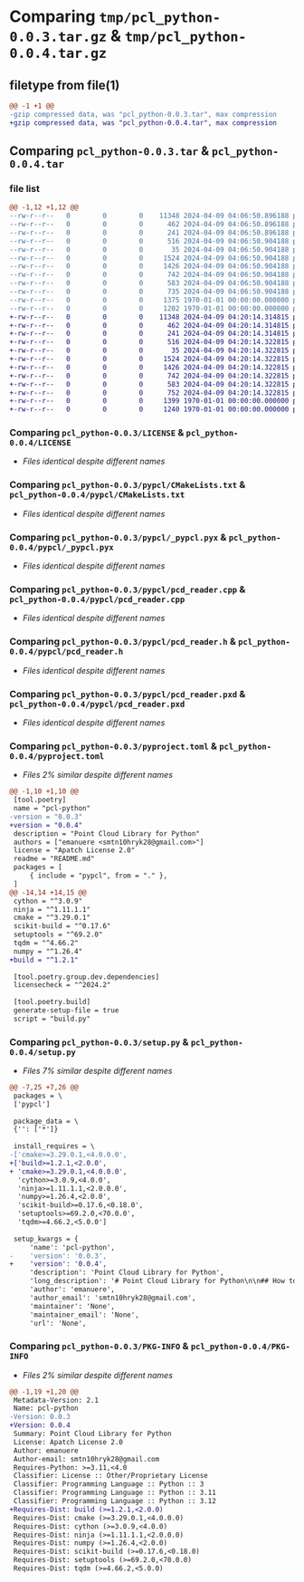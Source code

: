 # Comparing `tmp/pcl_python-0.0.3.tar.gz` & `tmp/pcl_python-0.0.4.tar.gz`

## filetype from file(1)

```diff
@@ -1 +1 @@
-gzip compressed data, was "pcl_python-0.0.3.tar", max compression
+gzip compressed data, was "pcl_python-0.0.4.tar", max compression
```

## Comparing `pcl_python-0.0.3.tar` & `pcl_python-0.0.4.tar`

### file list

```diff
@@ -1,12 +1,12 @@
--rw-r--r--   0        0        0    11348 2024-04-09 04:06:50.896188 pcl_python-0.0.3/LICENSE
--rw-r--r--   0        0        0      462 2024-04-09 04:06:50.896188 pcl_python-0.0.3/README.md
--rw-r--r--   0        0        0      241 2024-04-09 04:06:50.896188 pcl_python-0.0.3/build.py
--rw-r--r--   0        0        0      516 2024-04-09 04:06:50.904188 pcl_python-0.0.3/pypcl/CMakeLists.txt
--rw-r--r--   0        0        0       35 2024-04-09 04:06:50.904188 pcl_python-0.0.3/pypcl/__init__.py
--rw-r--r--   0        0        0     1524 2024-04-09 04:06:50.904188 pcl_python-0.0.3/pypcl/_pypcl.pyx
--rw-r--r--   0        0        0     1426 2024-04-09 04:06:50.904188 pcl_python-0.0.3/pypcl/pcd_reader.cpp
--rw-r--r--   0        0        0      742 2024-04-09 04:06:50.904188 pcl_python-0.0.3/pypcl/pcd_reader.h
--rw-r--r--   0        0        0      583 2024-04-09 04:06:50.904188 pcl_python-0.0.3/pypcl/pcd_reader.pxd
--rw-r--r--   0        0        0      735 2024-04-09 04:06:50.904188 pcl_python-0.0.3/pyproject.toml
--rw-r--r--   0        0        0     1375 1970-01-01 00:00:00.000000 pcl_python-0.0.3/setup.py
--rw-r--r--   0        0        0     1202 1970-01-01 00:00:00.000000 pcl_python-0.0.3/PKG-INFO
+-rw-r--r--   0        0        0    11348 2024-04-09 04:20:14.314815 pcl_python-0.0.4/LICENSE
+-rw-r--r--   0        0        0      462 2024-04-09 04:20:14.314815 pcl_python-0.0.4/README.md
+-rw-r--r--   0        0        0      241 2024-04-09 04:20:14.314815 pcl_python-0.0.4/build.py
+-rw-r--r--   0        0        0      516 2024-04-09 04:20:14.322815 pcl_python-0.0.4/pypcl/CMakeLists.txt
+-rw-r--r--   0        0        0       35 2024-04-09 04:20:14.322815 pcl_python-0.0.4/pypcl/__init__.py
+-rw-r--r--   0        0        0     1524 2024-04-09 04:20:14.322815 pcl_python-0.0.4/pypcl/_pypcl.pyx
+-rw-r--r--   0        0        0     1426 2024-04-09 04:20:14.322815 pcl_python-0.0.4/pypcl/pcd_reader.cpp
+-rw-r--r--   0        0        0      742 2024-04-09 04:20:14.322815 pcl_python-0.0.4/pypcl/pcd_reader.h
+-rw-r--r--   0        0        0      583 2024-04-09 04:20:14.322815 pcl_python-0.0.4/pypcl/pcd_reader.pxd
+-rw-r--r--   0        0        0      752 2024-04-09 04:20:14.322815 pcl_python-0.0.4/pyproject.toml
+-rw-r--r--   0        0        0     1399 1970-01-01 00:00:00.000000 pcl_python-0.0.4/setup.py
+-rw-r--r--   0        0        0     1240 1970-01-01 00:00:00.000000 pcl_python-0.0.4/PKG-INFO
```

### Comparing `pcl_python-0.0.3/LICENSE` & `pcl_python-0.0.4/LICENSE`

 * *Files identical despite different names*

### Comparing `pcl_python-0.0.3/pypcl/CMakeLists.txt` & `pcl_python-0.0.4/pypcl/CMakeLists.txt`

 * *Files identical despite different names*

### Comparing `pcl_python-0.0.3/pypcl/_pypcl.pyx` & `pcl_python-0.0.4/pypcl/_pypcl.pyx`

 * *Files identical despite different names*

### Comparing `pcl_python-0.0.3/pypcl/pcd_reader.cpp` & `pcl_python-0.0.4/pypcl/pcd_reader.cpp`

 * *Files identical despite different names*

### Comparing `pcl_python-0.0.3/pypcl/pcd_reader.h` & `pcl_python-0.0.4/pypcl/pcd_reader.h`

 * *Files identical despite different names*

### Comparing `pcl_python-0.0.3/pypcl/pcd_reader.pxd` & `pcl_python-0.0.4/pypcl/pcd_reader.pxd`

 * *Files identical despite different names*

### Comparing `pcl_python-0.0.3/pyproject.toml` & `pcl_python-0.0.4/pyproject.toml`

 * *Files 2% similar despite different names*

```diff
@@ -1,10 +1,10 @@
 [tool.poetry]
 name = "pcl-python"
-version = "0.0.3"
+version = "0.0.4"
 description = "Point Cloud Library for Python"
 authors = ["emanuere <smtn10hryk28@gmail.com>"]
 license = "Apatch License 2.0"
 readme = "README.md"
 packages = [
     { include = "pypcl", from = "." },
 ]
@@ -14,14 +14,15 @@
 cython = "^3.0.9"
 ninja = "^1.11.1.1"
 cmake = "^3.29.0.1"
 scikit-build = "^0.17.6"
 setuptools = "^69.2.0"
 tqdm = "^4.66.2"
 numpy = "^1.26.4"
+build = "^1.2.1"
 
 [tool.poetry.group.dev.dependencies]
 licensecheck = "^2024.2"
 
 [tool.poetry.build]
 generate-setup-file = true
 script = "build.py"
```

### Comparing `pcl_python-0.0.3/setup.py` & `pcl_python-0.0.4/setup.py`

 * *Files 7% similar despite different names*

```diff
@@ -7,25 +7,26 @@
 packages = \
 ['pypcl']
 
 package_data = \
 {'': ['*']}
 
 install_requires = \
-['cmake>=3.29.0.1,<4.0.0.0',
+['build>=1.2.1,<2.0.0',
+ 'cmake>=3.29.0.1,<4.0.0.0',
  'cython>=3.0.9,<4.0.0',
  'ninja>=1.11.1.1,<2.0.0.0',
  'numpy>=1.26.4,<2.0.0',
  'scikit-build>=0.17.6,<0.18.0',
  'setuptools>=69.2.0,<70.0.0',
  'tqdm>=4.66.2,<5.0.0']
 
 setup_kwargs = {
     'name': 'pcl-python',
-    'version': '0.0.3',
+    'version': '0.0.4',
     'description': 'Point Cloud Library for Python',
     'long_description': '# Point Cloud Library for Python\n\n## How to install\n\n```bash\npip install git+https://github.com/turingmotors/PyPcl.git\n```\n\n## How to build [WIP]\n\n依存パッケージをインストール\n\n```bash\nsudo apt install libpcl-dev\n```\n\nwheel ファイルの作成\n\n```bash\ngit clone https://github.com/turingmotors/PyPcl.git\ncd PyPcl\npoetry install\npoetry run python setup.py bdist_wheel\n```\n\n`/dist` 下の whl ファイルを pip でインストールできる。\n',
     'author': 'emanuere',
     'author_email': 'smtn10hryk28@gmail.com',
     'maintainer': 'None',
     'maintainer_email': 'None',
     'url': 'None',
```

### Comparing `pcl_python-0.0.3/PKG-INFO` & `pcl_python-0.0.4/PKG-INFO`

 * *Files 2% similar despite different names*

```diff
@@ -1,19 +1,20 @@
 Metadata-Version: 2.1
 Name: pcl-python
-Version: 0.0.3
+Version: 0.0.4
 Summary: Point Cloud Library for Python
 License: Apatch License 2.0
 Author: emanuere
 Author-email: smtn10hryk28@gmail.com
 Requires-Python: >=3.11,<4.0
 Classifier: License :: Other/Proprietary License
 Classifier: Programming Language :: Python :: 3
 Classifier: Programming Language :: Python :: 3.11
 Classifier: Programming Language :: Python :: 3.12
+Requires-Dist: build (>=1.2.1,<2.0.0)
 Requires-Dist: cmake (>=3.29.0.1,<4.0.0.0)
 Requires-Dist: cython (>=3.0.9,<4.0.0)
 Requires-Dist: ninja (>=1.11.1.1,<2.0.0.0)
 Requires-Dist: numpy (>=1.26.4,<2.0.0)
 Requires-Dist: scikit-build (>=0.17.6,<0.18.0)
 Requires-Dist: setuptools (>=69.2.0,<70.0.0)
 Requires-Dist: tqdm (>=4.66.2,<5.0.0)
```

